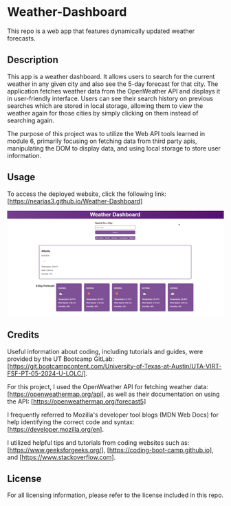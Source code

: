 # Weather-Dashboard
This repo is a web app that features dynamically updated weather forecasts.

## Description
This app is a weather dashboard. It allows users to search for the current weather in any given city and also see the 5-day forecast for that city. The application fetches weather data from the OpenWeather API and displays it in user-friendly interface. Users can see their search history on previous searches which are stored in local storage, allowing them to view the weather again for those cities by simply clicking on them instead of searching again.

The purpose of this project was to utilize the Web API tools learned in module 6, primarily focusing on fetching data from third party apis, manipulating the DOM to display data, and using local storage to store user information.

## Usage

To access the deployed website, click the following link: [https://nearias3.github.io/Weather-Dashboard]

![Screenshot of Weather Dashboard Webpage](./assets/images/website-screenshot.png) 

## Credits

Useful information about coding, including tutorials and guides, were provided by the UT Bootcamp GitLab: [https://git.bootcampcontent.com/University-of-Texas-at-Austin/UTA-VIRT-FSF-PT-05-2024-U-LOLC/].

For this project, I used the OpenWeather API for fetching weather data: [https://openweathermap.org/api], as well as their documentation on using the API: [https://openweathermap.org/forecast5]

I frequently referred to Mozilla's developer tool blogs (MDN Web Docs) for help identifying the correct code and syntax: [https://developer.mozilla.org/en].

I utilized helpful tips and tutorials from coding websites such as: [https://www.geeksforgeeks.org/], [https://coding-boot-camp.github.io], and [https://www.stackoverflow.com].

## License

For all licensing information, please refer to the license included in this repo.
